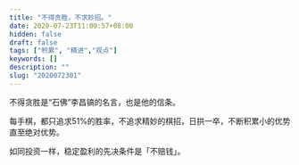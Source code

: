 ```yaml
---
title: "不得贪胜，不求妙招。"
date: 2020-07-23T11:00:57+08:00
hidden: false
draft: false
tags: ["积累", "精进","观点"]
keywords: []
description: ""
slug: "2020072301"
---
```


不得贪胜是“石佛”李昌镐的名言，也是他的信条。

每手棋，都只追求51%的胜率，不追求精妙的棋招，日拱一卒，不断积累小的优势直至绝对优势。

如同投资一样，稳定盈利的先决条件是「不赔钱」。